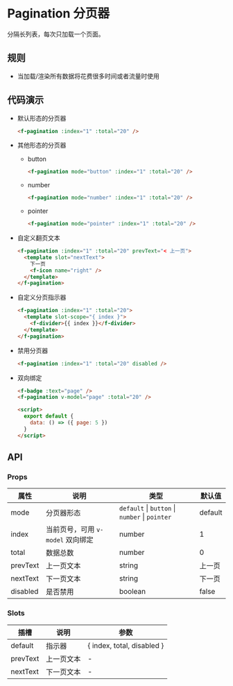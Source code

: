 # Pagination 分页器

分隔长列表，每次只加载一个页面。

## 规则

- 当加载/渲染所有数据将花费很多时间或者流量时使用

## 代码演示

- 默认形态的分页器

    <f-pagination :index="1" :total="20" />

    ```html
    <f-pagination :index="1" :total="20" />
    ```

- 其他形态的分页器

    - button

        <f-pagination mode="button" :index="1" :total="20" />

        ```html
        <f-pagination mode="button" :index="1" :total="20" />
        ```

    - number

        <f-pagination mode="number" :index="1" :total="20" />

        ```html
        <f-pagination mode="number" :index="1" :total="20" />
        ```

    - pointer

        <f-pagination mode="pointer" :index="1" :total="20" />

        ```html
        <f-pagination mode="pointer" :index="1" :total="20" />
        ```

- 自定义翻页文本

    <f-pagination :index="1" :total="20" prevText="< 上一页"><template slot="nextText">下一页<f-icon name="right"/></template></f-pagination>

    ```html
    <f-pagination :index="1" :total="20" prevText="< 上一页">
      <template slot="nextText">
        下一页
        <f-icon name="right" />
      </template>
    </f-pagination>
    ```

- 自定义分页指示器

    <f-pagination :index="1" :total="20"><template slot-scope="{ index }"><f-divider>{{ index }}</f-divider></template></f-pagination>

    ```html
    <f-pagination :index="1" :total="20">
      <template slot-scope="{ index }">
        <f-divider>{{ index }}</f-divider>
      </template>
    </f-pagination>
    ```

- 禁用分页器

    <f-pagination :index="1" :total="20" disabled />

    ```html
    <f-pagination :index="1" :total="20" disabled />
    ```

- 双向绑定 <f-badge :text="page" />

    <f-pagination v-model="page" :total="20" />
    <script>
      export default {
        data: () => ({ page: 5 })
      }
    </script>

    ```html
    <f-badge :text="page" />
    <f-pagination v-model="page" :total="20" />

    <script>
      export default {
        data: () => ({ page: 5 })
      }
    </script>
    ```

## API

### Props
属性     | 说明                             | 类型                                                       | 默认值
---------|----------------------------------|------------------------------------------------------------|-----------
mode     | 分页器形态                             | `default` &vert; `button` &vert; `number` &vert; `pointer` | default
index    | 当前页号，可用 `v-model` 双向绑定 | number                                                     | 1
total    | 数据总数                         | number                                                     | 0
prevText | 上一页文本                       | string                                                     | 上一页
nextText | 下一页文本                       | string                                                     | 下一页
disabled | 是否禁用                         | boolean                                                    | false

### Slots

插槽     | 说明       | 参数
---------|------------|----------------------------
default  | 指示器     | { index, total, disabled }
prevText | 上一页文本 | -
nextText | 下一页文本 | -
